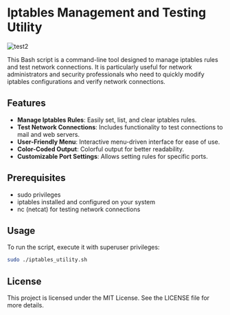 
# Iptables Management and Testing Utility

![test2](https://github.com/Gadzhovski/IptablesAssistant/assets/93713208/48518a79-9127-4510-9067-1c936ff41f7e)


This Bash script is a command-line tool designed to manage iptables rules and test network connections. It is particularly useful for network administrators and security professionals who need to quickly modify iptables configurations and verify network connections.

## Features

- **Manage Iptables Rules**: Easily set, list, and clear iptables rules.
- **Test Network Connections**: Includes functionality to test connections to mail and web servers.
- **User-Friendly Menu**: Interactive menu-driven interface for ease of use.
- **Color-Coded Output**: Colorful output for better readability.
- **Customizable Port Settings**: Allows setting rules for specific ports.

## Prerequisites

- sudo privileges
- iptables installed and configured on your system
- nc (netcat) for testing network connections


## Usage

To run the script, execute it with superuser privileges:

```bash
sudo ./iptables_utility.sh
```


## License

This project is licensed under the MIT License. See the LICENSE file for more details.
